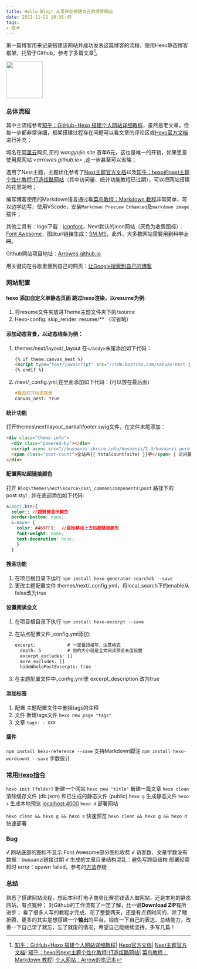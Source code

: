 ```yaml
---
title: Hello Blog! 从零开始搭建自己的博客网站
date: 2022-11-22 19:36:45
tags: 
- 技术
---
```

第一篇博客用来记录搭建该网站并成功发表这篇博客的流程，使用Hexo静态博客框架，托管于Github，参考了多篇文章[^1]。

<img decoding="async" src="https://s2.loli.net/2022/11/20/LG4pSfyvVZ6iBWc.jpg" width=100>

### 总体流程
其中主流程参考[知乎：GitHub+Hexo 搭建个人网站详细教程](https://zhuanlan.zhihu.com/p/26625249)，虽然是老文章，但每一步都非常详细，框架搭建过程存在问题可以看文章的评论区或[Hexo官方文档](https://hexo.io/zh-cn/docs/)进行补充；

域名在[阿里云](https://dc.console.aliyun.com/next/index?spm=5176.12818093.ProductAndResource--ali--widget-product-recent.dre1.265516d0P13nxv&accounttraceid=b4a1b2c1dcab4588a55aa2f5926041aazltv#/overview)购买,买的 *wangyujie.site* 首年6元，这也是唯一的开销，如果愿意使用原网站 *<arrowes.github.io>* ,这一步甚至可以省略；

选用了Next主题，主题优化参考了[Next主题官方文档](http://theme-next.iissnan.com/getting-started.html)以及[知乎：hexo的next主题个性化教程:打造炫酷网站](https://zhuanlan.zhihu.com/p/28128674)（其中访问量、统计功能教程已过期），可以把网站搭建的花里胡哨；

编写博客使用的Markdown语言通过看[菜鸟教程：Markdown 教程](https://www.runoob.com/markdown/md-tutorial.html)非常简单，可以边学边写，使用VScode，安装``Markdown Preview Enhanced``及``markdown image``插件；

其他工具有：logo下载：[iconfont](https://www.iconfont.cn/)，Next默认的icon网站（灰色为收费图标）：[Font Awesome](https://fontawesome.com/icons)，图床url链接生成：[SM.MS](https://sm.ms/)，此外，大多数网站需要用到~~科学上网~~。

Github网站项目地址：[Arrowes.github.io](https://github.com/Arrowes/Arrowes.github.io)

用关键词在谷歌里搜到自己的网页：[让Google搜索到自己的博客](https://zoharandroid.github.io/2019-08-03-%E8%AE%A9%E8%B0%B7%E6%AD%8C%E6%90%9C%E7%B4%A2%E5%88%B0%E8%87%AA%E5%B7%B1%E7%9A%84%E5%8D%9A%E5%AE%A2/)

### 网站配置
#### hexo 添加自定义单静态页面 跳过hexo渲染，以resume为例:
1. 将resume文件夹放进Theme主题文件夹下的/source
2. Hexo-config: skip_render: resume/** （可省略）

#### 添加动态背景，以动态线条为例：
1. themes/next/layout/_layout 在`</body>`末尾添加如下代码：
     ```html
     {% if theme.canvas_nest %}
     <script type="text/javascript" src="//cdn.bootcss.com/canvas-nest.js/1.0.0/canvas-nest.min.js"></script>
     {% endif %}
     ```
2. /next/_config.yml,在里面添加如下代码：(可以放在最后面)
     ```css
     #是否打开动态背景
     canvas_nest: true
     ```

#### 统计功能
打开themes\next\layout\_partial\footer.swig文件，在文件末尾添加：
```html
<div class="theme-info">
  <div class="powered-by"></div>
  <script async src="//busuanzi.ibruce.info/busuanzi/2.3/busuanzi.pure.mini.js"></script>
  <span class="post-count">全站共{{ totalcount(site) }}字</span> | 访问量<span id="busuanzi_value_site_pv"></span>次
</div>
```
#### 配置网站超链接颜色
打开 `Blog\themes\next\source\css\_common\components\post` 路径下的post.styl , 并在底部添加如下代码:

```css
a:not(.btn){
  color:; //超链接显示颜色
  border-bottom: none;
  &:hover {
	color: #469FF1;  //鼠标移动上去后超链接颜色
	font-weight: none;
	text-decoration: none;
	}
  }
  ```

#### 搜索功能
1. 在项目根目录下运行 ``npm install hexo-generator-searchdb --save``
2. 更改主题配置文件 themes/next/_config.yml，将local_search下的enable从false改为true

#### 设置阅读全文
1. 在项目根目录下执行 ``npm install hexo-excerpt --save``
2. 在站点配置文件_config.yml添加:
    ```css
    excerpt:			# 一定要顶格写，注意格式
      depth: 5			# 他的大小就是全文阅读预览长度设置
      excerpt_excludes: []
      more_excludes: []
      hideWholePostExcerpts: true
      ```

3. 在主题配置文件中_config.yml里 excerpt_description 改为true

#### 添加标签
1. 配置 主题配置文件中删掉tags的注释
2. 文件 新建tags文件 ``hexo new page "tags"``
3. 文章 ``tags: - XXX``

#### 插件
``npm install hexo-reference --save`` 支持Markdown脚注
``npm install hexo-wordcount --save`` 字数统计

### 常用[Hexo指令](https://hexo.io/zh-cn/docs/commands)
`hexo init [folder]` 新建一个网站
`hexo new "title"` 新建一篇文章
`hexo clean` 清除缓存文件 (db.json) 和已生成的静态文件 (public)
`hexo g` 生成静态文件
`hexo s` 生成本地预览 <localhost:4000>
`hexo d` 部署网站

`hexo clean && hexo g && hexo s` 快速预览
`hexo clean && hexo g && hexo d` 快速部署


### Bug
√ 网站底部的图标不显示:Font Awesome部分图标收费
√ 访客数、文章字数没有数据：busuanzi链接过期
√ 生成的文章目录结构混乱：避免写跨级结构
部署经常超时 error：spawn failed，参考的[方法](https://blog.csdn.net/HTL2018/article/details/106876940)存疑


### 总结
熟悉了搭建网站流程，想起本科打电子商务比赛花钱请人做网站，还是本地的静态网站，有点冤种；
对Github的工作流有了一定了解，比一键**Download ZIP**有所进步；
看了很多人写的教程才完成，花了整整两天，还是有点费时间的，除了瞎折腾，更多的其实是想搭建一个**输出**的平台，锻炼一下自己的表达、总结能力，改善一下自己学了就忘，忘了就废的情况，希望自己能继续坚持，多写几篇！



[^1]:[知乎：GitHub+Hexo 搭建个人网站详细教程](https://zhuanlan.zhihu.com/p/26625249)|
[Hexo官方文档](https://hexo.io/zh-cn/docs/)|
[Next主题官方文档](http://theme-next.iissnan.com/getting-started.html)|
[知乎：hexo的next主题个性化教程:打造炫酷网站](https://zhuanlan.zhihu.com/p/28128674)|
[菜鸟教程：Markdown 教程](https://www.runoob.com/markdown/md-tutorial.html)|
[个人网站：Arrow的笔记本](http://wangyujie.site/)